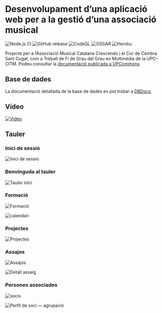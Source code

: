 # Desenvolupament d’una aplicació web per a la gestió d’una associació musical

![Node.js CI](https://github.com/albertms10/ccsc/workflows/Node.js%20CI/badge.svg)
![GitHub release](https://img.shields.io/github/v/release/albertms10/ccsc?include_prereleases&sort=semver)
![CodeQL](https://github.com/albertms10/ccsc/workflows/CodeQL/badge.svg)
![OSSAR](https://github.com/albertms10/ccsc/workflows/OSSAR/badge.svg)
![Heroku](https://heroku-badge.herokuapp.com/?app=cordecambrasantcugat&svg=1)

Projecte per a l’Associació Musical Catalana Crescendo i el Cor de Cambra Sant Cugat, com a Treball de Fi de Grau del Grau en Multimèdia de la UPC–CITM. Podeu consultar la [documentació publicada a UPCommons](https://upcommons.upc.edu/handle/2117/346022).

## Base de dades

La documentació detallada de la base de dades es pot trobar a [DBDocs](https://dbdocs.io/albertms10/AMCC).

## Vídeo

[![Vídeo](docs/img/thumbnail.jpg)](https://vimeo.com/437869154)

## Tauler

### Inici de sessió

![Inici de sessió](docs/img/inici_sessio.jpg)

### Benvinguda al tauler

![Tauler inici](docs/img/tauler_inici.jpg)

### Formació

![Formació](docs/img/formacio.jpg)

![calendari](docs/img/calendari.jpg)

### Projectes

![Projectes](docs/img/projectes.jpg)

### Assajos

![Assajos](docs/img/assajos.jpg)

![Detall assaig](docs/img/detall_assaig.jpg)

### Persones associades

![socis](docs/img/socis.jpg)

![Perfil de soci — agrupació](docs/img/perfil_soci_agrupacio.jpg)
